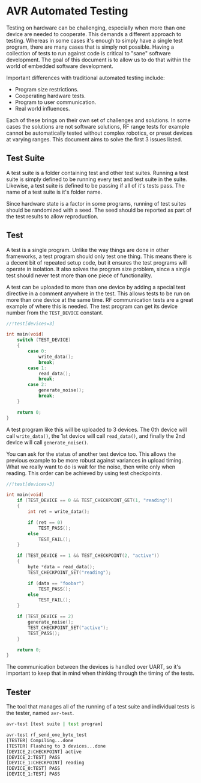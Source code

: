 # AVR Automated Testing

Testing on hardware can be challenging, especially when more than one device are needed to cooperate. This demands a different approach to testing. Whereas in some cases it's enough to simply have a single test program, there are many cases that is simply not possible. Having a collection of tests to run against code is critical to "sane" software development. The goal of this document is to allow us to do that within the world of embedded software development.

Important differences with traditional automated testing include:

- Program size restrictions.
- Cooperating hardware tests.
- Program to user communication.
- Real world influences.

Each of these brings on their own set of challenges and solutions. In some cases the solutions are not software solutions, RF range tests for example cannot be automatically tested without complex robotics, or preset devices at varying ranges. This document aims to solve the first 3 issues listed.

## Test Suite

A test suite is a folder containing test and other test suites. Running a test suite is simply defined to be running every test and test suite in the suite. Likewise, a test suite is defined to be passing if all of it's tests pass. The name of a test suite is it's folder name.

Since hardware state is a factor in some programs, running of test suites should be randomized with a seed. The seed should be reported as part of the test results to allow reproduction.

## Test

A test is a single program. Unlike the way things are done in other frameworks, a test program should only test one thing. This means there is a decent bit of repeated setup code, but it ensures the test programs will operate in isolation. It also solves the program size problem, since a single test should never test more than one piece of functionality.

A test can be uploaded to more than one device by adding a special test directive in a comment anywhere in the test. This allows tests to be run on more than one device at the same time. RF communication tests are a great example of where this is needed. The test program can get its device number from the `TEST_DEVICE` constant.

```c
//!test[devices=3]

int main(void)
    switch (TEST_DEVICE)
    {
        case 0:
            write_data();
            break;
        case 1:
            read_data();
            break;
        case 2:
            generate_noise();
            break;
    }

    return 0;
}

```

A test program like this will be uploaded to 3 devices. The 0th device will call `write_data()`, the 1st device will call `read_data()`, and finally the 2nd device will call `generate_noise()`.

You can ask for the status of another test device too. This allows the previous example to be more robust against variances in upload timing. What we really want to do is wait for the noise, then write only when reading. This order can be achieved by using test checkpoints.

```c
//!test[devices=3]

int main(void)
    if (TEST_DEVICE == 0 && TEST_CHECKPOINT_GET(1, "reading"))
    {
        int ret = write_data();

        if (ret == 0)
            TEST_PASS();
        else
            TEST_FAIL();
    }

    if (TEST_DEVICE == 1 && TEST_CHECKPOINT(2, "active"))
    {
        byte *data = read_data();
        TEST_CHECKPOINT_SET("reading");

        if (data == "foobar")
            TEST_PASS();
        else
            TEST_FAIL();
    }

    if (TEST_DEVICE == 2)
        generate_noise();
        TEST_CHECKPOINT_SET("active");
        TEST_PASS();
    }

    return 0;
}

```

The communication between the devices is handled over UART, so it's important to keep that in mind when thinking through the timing of the tests.

## Tester

The tool that manages all of the running of a test suite and individual tests is the tester, named `avr-test`.

```bash
avr-test [test suite | test program]
```

```bash
avr-test rf_send_one_byte_test
[TESTER] Compiling...done
[TESTER] Flashing to 3 devices...done
[DEVICE_2:CHECKPOINT] active
[DEVICE_2:TEST] PASS
[DEVICE_1:CHECKPOINT] reading
[DEVICE_0:TEST] PASS
[DEVICE_1:TEST] PASS
```